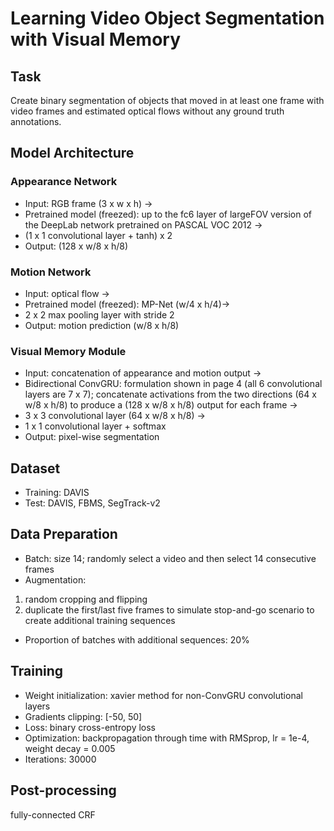 # Learning Video Object Segmentation with Visual Memory

## Task
Create binary segmentation of objects that moved in at least one frame with video frames and estimated optical flows without any ground truth annotations.

## Model Architecture

### Appearance Network
* Input: RGB frame (3 x w x h) -> 
* Pretrained model (freezed): up to the fc6 layer of largeFOV version of the DeepLab network pretrained on PASCAL VOC 2012 -> 
* (1 x 1 convolutional layer + tanh) x 2 
* Output: (128 x w/8 x h/8)

### Motion Network
* Input: optical flow -> 
* Pretrained model (freezed): MP-Net (w/4 x h/4)->
* 2 x 2 max pooling layer with stride 2
* Output: motion prediction (w/8 x h/8)

### Visual Memory Module
* Input: concatenation of appearance and motion output ->
* Bidirectional ConvGRU: formulation shown in page 4 (all 6 convolutional layers are 7 x 7); concatenate activations from the two directions (64 x w/8 x h/8) to produce a (128 x w/8 x h/8) output for each frame ->
* 3 x 3 convolutional layer (64 x w/8 x h/8) ->
* 1 x 1 convolutional layer + softmax
* Output: pixel-wise segmentation 

## Dataset
* Training: DAVIS
* Test: DAVIS, FBMS, SegTrack-v2

## Data Preparation
* Batch: size 14; randomly select a video and then select 14 consecutive frames
* Augmentation: 
1. random cropping and flipping
2. duplicate the first/last five frames to simulate stop-and-go scenario to create additional training sequences
* Proportion of batches with additional sequences: 20%

## Training
* Weight initialization: xavier method for non-ConvGRU convolutional layers
* Gradients clipping: [-50, 50]
* Loss: binary cross-entropy loss
* Optimization: backpropagation through time with RMSprop, lr = 1e-4, weight decay = 0.005
* Iterations: 30000

## Post-processing
fully-connected CRF

